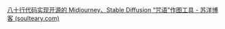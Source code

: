 
[八十行代码实现开源的 Midjourney、Stable Diffusion “咒语”作图工具 - 苏洋博客 (soulteary.com)](https://soulteary.com/2023/04/05/eighty-lines-of-code-to-implement-the-open-source-midjourney-and-stable-diffusion-spell-drawing-tool.html)

